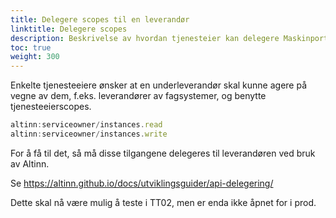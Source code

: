 ```yaml
---
title: Delegere scopes til en leverandør
linktitle: Delegere scopes
description: Beskrivelse av hvordan tjenesteier kan delegere Maskinporten-scopes til en underleverandør.
toc: true
weight: 300
---
```


Enkelte tjenesteeiere ønsker at en underleverandør skal kunne agere på vegne av dem, f.eks. leverandører av fagsystemer, og benytte tjenesteeierscopes.

```js
altinn:serviceowner/instances.read
altinn:serviceowner/instances.write
```

For å få til det, så må disse tilgangene delegeres til leverandøren ved bruk av Altinn.

Se https://altinn.github.io/docs/utviklingsguider/api-delegering/

Dette skal nå være mulig å teste i TT02, men er enda ikke åpnet for i prod.
